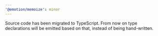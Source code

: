 ```yaml
---
'@emotion/memoize': minor
---
```


Source code has been migrated to TypeScript. From now on type declarations will be emitted based on that, instead of being hand-written.
